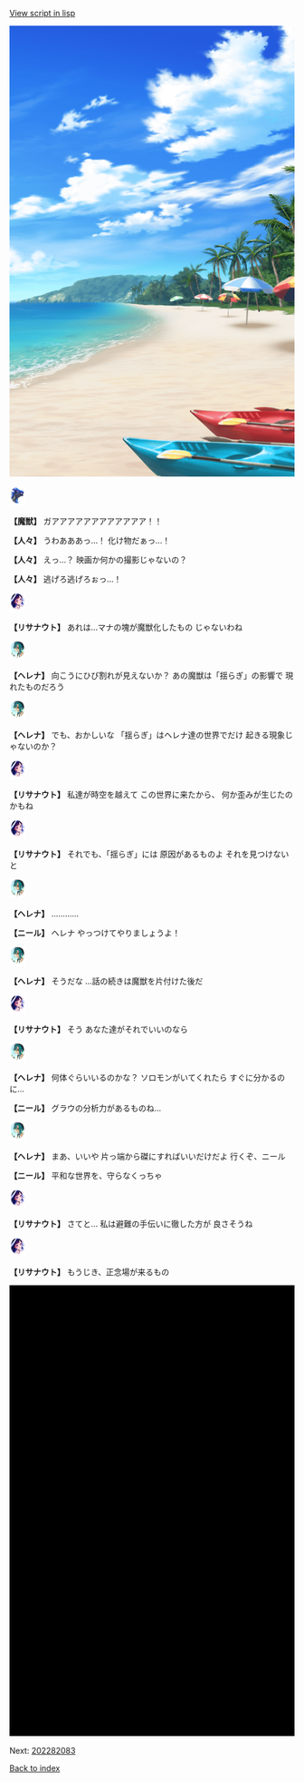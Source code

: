 [View script in lisp](../scripts/202282081.txt)

![beach.png](../images/backgrounds/beach.png)

<img src="../images/units/900011.png" alt="900011.png" height="34"/>

**【魔獣】**
ガアアアアアアアアアアアア！！

**【人々】**
うわあああっ…！
化け物だぁっ…！

**【人々】**
えっ…？
映画か何かの撮影じゃないの？

**【人々】**
逃げろ逃げろぉっ…！

<img src="../images/units/6203011.png" alt="6203011.png" height="34"/>

**【リサナウト】**
あれは…マナの塊が魔獣化したもの
じゃないわね

<img src="../images/units/6302811.png" alt="6302811.png" height="34"/>

**【ヘレナ】**
向こうにひび割れが見えないか？
あの魔獣は「揺らぎ」の影響で
現れたものだろう

<img src="../images/units/6302811.png" alt="6302811.png" height="34"/>

**【ヘレナ】**
でも、おかしいな
「揺らぎ」はヘレナ達の世界でだけ
起きる現象じゃないのか？

<img src="../images/units/6203011.png" alt="6203011.png" height="34"/>

**【リサナウト】**
私達が時空を越えて
この世界に来たから、
何か歪みが生じたのかもね

<img src="../images/units/6203011.png" alt="6203011.png" height="34"/>

**【リサナウト】**
それでも、「揺らぎ」には
原因があるものよ
それを見つけないと

<img src="../images/units/6302811.png" alt="6302811.png" height="34"/>

**【ヘレナ】**
…………

**【ニール】**
ヘレナ
やっつけてやりましょうよ！

<img src="../images/units/6302811.png" alt="6302811.png" height="34"/>

**【ヘレナ】**
そうだな
…話の続きは魔獣を片付けた後だ

<img src="../images/units/6203011.png" alt="6203011.png" height="34"/>

**【リサナウト】**
そう
あなた達がそれでいいのなら

<img src="../images/units/6302811.png" alt="6302811.png" height="34"/>

**【ヘレナ】**
何体ぐらいいるのかな？
ソロモンがいてくれたら
すぐに分かるのに…

**【ニール】**
グラウの分析力があるものね…

<img src="../images/units/6302811.png" alt="6302811.png" height="34"/>

**【ヘレナ】**
まあ、いいや
片っ端から磔にすればいいだけだよ
行くぞ、ニール

**【ニール】**
平和な世界を、守らなくっちゃ

<img src="../images/units/6203011.png" alt="6203011.png" height="34"/>

**【リサナウト】**
さてと…
私は避難の手伝いに徹した方が
良さそうね

<img src="../images/units/6203011.png" alt="6203011.png" height="34"/>

**【リサナウト】**
もうじき、正念場が来るもの

![bg_black.png](../images/backgrounds/bg_black.png)


Next: [202282083](202282083.md)

[Back to index](index.md)
